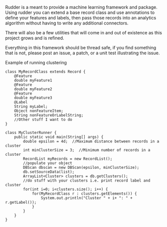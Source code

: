 Rudder is a meant to provide a machine learning framework and 
package.  Using rudder you can extend a base record class and
use annotations to define your features and labels, then pass
those records into an analytics algorithm without having to 
write any additional connectors.

There will also be a few utilities that will come in and out of 
existence as this project grows and is refined.

Everything in this framework should be thread safe, if you find something
that is not, please post an issue, a patch, or a unit test illustrating
the issue.

Example of running clustering


	class MyRecordClass extends Record {
		@Feature
		double myFeature1
		@Feature
		double myFeature2
		@Feature
		double myFeature3
		@Label
		String myLabel;	
		Object nonFeatureItem;
		String nonFeatureOrLabelString;
		//Other stuff I want to do
	}

	class MyClusterRunner {
		public static void main(String[] args) {
			double epsilon = 4d;  //Maximum distance between records in a cluster
			int minClusterSize = 3;  //Minimum number of records in a cluster
			RecordList myRecords = new RecordList();
			//populate your object	
			DBScan dbscan = new DBScan(epsilon, minClusterSize);
			db.setSourceData(list);
			ArrayList<Cluster> clusters = db.getClusters();	
			//do stuff with your clusters i.e. print record label and cluster
			for(int i=0; i<clusters.size(); i++) {
				for(MyRecordClass r : clusters.getElements()) {
					System.out.println("Cluster " + i+ ": " + r.getLabel());
				}
			}
		}
	}
